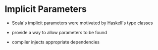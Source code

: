 # Implicit Parameters

- Scala's implicit parameters were motivated by Haskell's type classes
- provide a way to allow parameters to be found

- compiler injects appropriate dependencies
